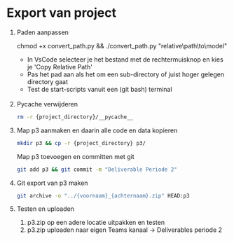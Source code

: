 # Export van project

<ol>

<li>

Paden aanpassen

chmod +x convert_path.py && ./convert_path.py "relative\path\to\model"

<ul>

<li>In VsCode selecteer je het bestand met de rechtermuisknop en kies je 'Copy Relative Path'</li>
<li>Pas het pad aan als het om een sub-directory of juist hoger gelegen directory gaat</li>
<li>Test de start-scripts vanuit een (git bash) terminal</li>

</ul>

</li>
<br>

<li>
Pycache verwijderen

```bash
rm -r {project_directory}/__pycache__
```
</li>

<li> 
Map p3 aanmaken en daarin alle code en data kopieren

```bash
mkdir p3 && cp -r {project_directory} p3/
```

Map p3 toevoegen en committen met git

```bash
git add p3 && git commit -m "Deliverable Periode 2"
```

</li>

<li>

Git export van p3 maken

```bash
git archive -o "../{voornaam}_{achternaam}.zip" HEAD:p3
```

</li>

<li>

Testen en uploaden

<ol>

<li>p3.zip op een adere locatie uitpakken en testen</li>

<li>p3.zip uploaden naar eigen Teams kanaal -> Deliverables periode 2

</li>

</ol>
